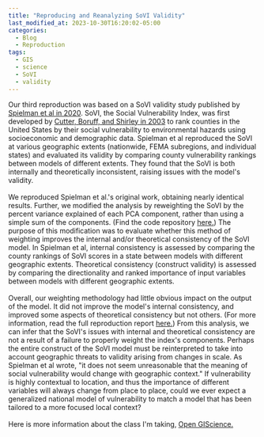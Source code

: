 ```yaml
---
title: "Reproducing and Reanalyzing SoVI Validity"
last_modified_at: 2023-10-30T16:20:02-05:00
categories:
  - Blog
  - Reproduction
tags:
  - GIS
  - science
  - SoVI
  - validity
---
```


Our third reproduction was based on a SoVI validity study published by [Spielman et al in 2020](https://doi.org/10.1007/s11069-019-03820-z).
SoVI, the Social Vulnerability Index, was first developed by [Cutter, Boruff, and Shirley in 2003](https://doi.org/10.1111/1540-6237.8402002) to rank counties in the United States by their social vulnerability to environmental hazards using socioeconomic and demographic data.
Spielman et al reproduced the SoVI at various geographic extents (nationwide, FEMA subregions, and individual states) and evaluated its validity by comparing county vulnerability rankings between models of different extents.
They found that the SoVI is both internally and theoretically inconsistent, raising issues with the model's validity.\
\
We reproduced Spielman et al.'s original work, obtaining nearly identical results.
Further, we modified the analysis by reweighting the SoVI by the percent variance explained of each PCA component, rather than using a simple sum of the components.
(Find the code repository [here.](https://github.com/alanalutz/RPl-Spielman-2020))
The purpose of this modification was to evaluate whether this method of weighting improves the internal and/or theoretical consistency of the SoVI model.
In Spielman et al, internal consistency is assessed by comparing the county rankings of SoVI scores in a state between models with different geographic extents.
Theoretical consistency (construct validity) is assessed by comparing the directionality and ranked importance of input variables between models with different geographic extents.\
\
Overall, our weighting methodology had little obvious impact on the output of the model.
It did not improve the model's internal consistency, and improved some aspects of theoretical consistency but not others.
(For more information, read the full reproduction report [here.](https://alanalutz.github.io/RPl-Spielman-2020/))
From this analysis, we can infer that the SoVI's issues with internal and theoretical consistency are not a result of a failure to properly weight the index's components.
Perhaps the entire construct of the SoVI model must be reinterpreted to take into account geographic threats to validity arising from changes in scale.
As Spielman et al wrote, "it does not seem unreasonable that the meaning of social vulnerability would change with geographic context."
If vulnerability is highly contextual to location, and thus the importance of different variables will always change from place to place, could we ever expect a generalized national model of vulnerability to match a model that has been tailored to a more focused local context?\
\
Here is more information about the class I'm taking, [Open GIScience.](http://opengisci.github.io)

